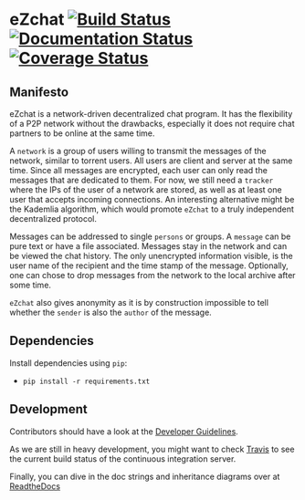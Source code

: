 eZchat [![Build Status](https://travis-ci.org/gsec/eZchat.svg?branch=master)](https://travis-ci.org/gsec/eZchat)[![Documentation Status](https://readthedocs.org/projects/ezchat/badge/?version=latest)](https://readthedocs.org/projects/ezchat/?badge=latest)[![Coverage Status](https://img.shields.io/coveralls/gsec/eZchat.svg)](https://coveralls.io/r/gsec/eZchat?branch=master)
=======
Manifesto
--------------------------------------------------------------------------------
eZchat is a network-driven decentralized chat program.
It has the flexibility of a P2P network without the drawbacks,
especially it does not require chat partners to be online at the same time.

A `network` is a group of users willing to transmit the messages of
the network, similar to torrent users.
All users are client and server at the same time.
Since all messages are encrypted, each user can only read the messages
that are dedicated to them.
For now, we still need a `tracker` where the IPs of the user of a network are
stored, as well as at least one user that accepts incoming connections.
An interesting alternative might be the Kademlia algorithm, which would promote
`eZchat` to a truly independent decentralized protocol.

Messages can be addressed to single `persons` or groups.
A `message` can be pure text or have a file associated.
Messages stay in the network and can be viewed the chat history.
The only unencrypted information visible, is the user name of the recipient and
the time stamp of the message.
Optionally, one can chose to drop messages from the network to the local archive
after some time.

`eZchat` also gives anonymity as it is by construction impossible to tell
whether the `sender` is also the `author` of the message.

Dependencies
--------------------------------------------------------------------------------
Install dependencies using `pip`:
- `pip install -r requirements.txt`

Development
--------------------------------------------------------------------------------
Contributors should have a look at the [Developer 
Guidelines](https://github.com/gsec/eZchat/wiki/Developer-Guidelines).

As we are still in heavy development, you might want to check
[Travis](https://travis-ci.org/gsec/eZchat) to see the current build status of
the continuous integration server.

Finally, you can dive in the doc strings and inheritance diagrams over at [ReadtheDocs](http://ezchat.readthedocs.org)
